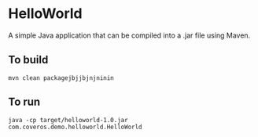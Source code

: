 HelloWorld
==========

A simple Java application that can be compiled into a .jar file using Maven.

To build
--------
    mvn clean packagejbjjbjnjninin

To run
------
    java -cp target/helloworld-1.0.jar com.coveros.demo.helloworld.HelloWorld
